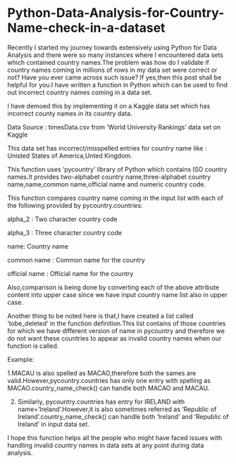 # Python-Data-Analysis-for-Country-Name-check-in-a-dataset
Recently I started my journey towards extensively using Python for Data Analysis and there were so many instances where I encountered data sets which contained country names.The problem was how do I validate if country names coming in millions of rows in my data set were correct or not?  Have you ever came across such issue? If yes,then this post shall be helpful for you.I have written a function in Python which can be used to find out incorrect country names coming in a data set.

I have demoed this by implementing it on a Kaggle data set which has incorrect county names in its country data.

Data Source : timesData.csv from ‘World University Rankings’ data set on Kaggle

This data set has incorrect/misspelled entries for country name like : Unisted States of America,Unted Kingdom. 

This function uses ‘pycountry’ library of Python which contains ISO country names.It provides two-alphabet country name,three-alphabet country name,name,common name,official name and numeric country code.

This function compares country name coming in the input list with each of the following provided by pycountry.countries:

alpha_2 : Two character country code

alpha_3 : Three character country code

name: Country name

common name : Common name for the country

official name : Official name for the country

Also,comparison is being done by converting each of the above attribute content into upper case since we have input country name list also in upper case.

Another thing to be noted here is that,I have created a list called ‘tobe_deleted’ in the function definition.This list contains of those countries for which we have different version of name in pycountry and therefore we do not want these countries to appear as invalid country names when our function is called.

Example:

1.MACAU is also spelled as MACAO,therefore both the sames are valid.However,pycountry.countries has only one entry with spelling as MACAO.country_name_check() can handle both MACAO and MACAU.

2. Similarly, pycountry.countries has entry for IRELAND with name=’Ireland’.However,it is also sometimes referred as ‘Republic of Ireland’.country_name_check() can handle both ‘Ireland’ and ‘Republic of Ireland’ in input data set.

I hope this function helps all the people who might have faced issues with handling invalid country names in data sets at any point during data analysis.
